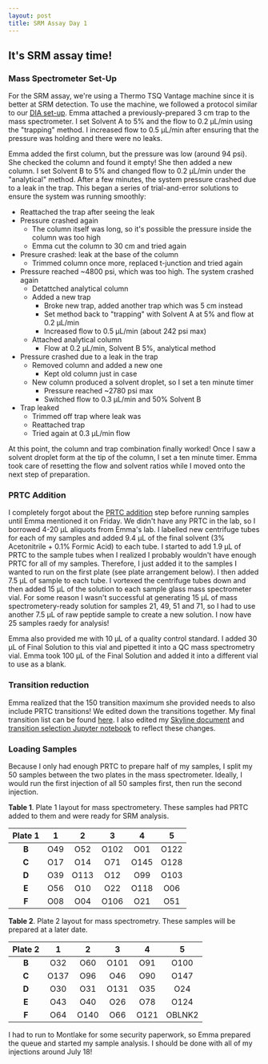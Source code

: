 ```yaml
---
layout: post
title: SRM Assay Day 1
---
```


## It's SRM assay time!

### Mass Spectrometer Set-Up

For the SRM assay, we're using a Thermo TSQ Vantage machine since it is better at SRM detection. To use the machine, we followed a protocol similar to our [DIA set-up](https://yaaminiv.github.io/Mass-Spec-Setup/). Emma attached a previously-prepared 3 cm trap to the mass spectrometer. I set Solvent A to 5% and the flow to 0.2 µL/min using the "trapping" method. I increased flow to 0.5 µL/min after ensuring that the pressure was holding and there were no leaks.

Emma added the first column, but the pressure was low (around 94 psi). She checked the column and found it empty! She then added a new column. I set Solvent B to 5% and changed flow to 0.2 µL/min under the "analytical" method. After a few minutes, the system pressure crashed due to a leak in the trap. This began a series of trial-and-error solutions to ensure the system was running smoothly:

- Reattached the trap after seeing the leak
- Pressure crashed again
  - The column itself was long, so it's possible the pressure inside the column was too high
  - Emma cut the column to 30 cm and tried again
- Presure crashed: leak at the base of the column
  - Trimmed column once more, replaced t-junction and tried again
- Pressure reached ~4800 psi, which was too high. The system crashed again
  - Detattched analytical column
  - Added a new trap
    - Broke new trap, added another trap which was 5 cm instead
    - Set method back to "trapping" with Solvent A at 5% and flow at 0.2 µL/min
    - Increased flow to 0.5 µL/min (about 242 psi max)
  - Attached analytical column
    - Flow at 0.2 µL/min, Solvent B 5%, analytical method
- Pressure crashed due to a leak in the trap
  - Removed column and added a new one
    - Kept old column just in case
  - New column produced a solvent droplet, so I set a ten minute timer
    - Pressure reached ~2780 psi max
    - Switched flow to 0.3 µL/min and 50% Solvent B
- Trap leaked
  - Trimmed off trap where leak was
  - Reattached trap
  - Tried again at 0.3 µL/min flow
  
At this point, the column and trap combination finally worked! Once I saw a solvent droplet form at the tip of the column, I set a ten minute timer. Emma took care of resetting the flow and solvent ratios while I moved onto the next step of preparation.

### PRTC Addition

I completely forgot about the [PRTC addition](https://yaaminiv.github.io/PRTC-preparation/) step before running samples until Emma mentioned it on Friday. We didn't have any PRTC in the lab, so I borrowed 4-20 µL aliquots from Emma's lab. I labelled new centrifuge tubes for each of my samples and added 9.4 µL of the final solvent (3% Acetonitrile + 0.1% Formic Acid) to each tube. I started to add 1.9 µL of PRTC to the sample tubes when I realized I probably wouldn't have enough PRTC for all of my samples. Therefore, I just added it to the samples I wanted to run on the first plate (see plate arrangement below). I then added 7.5 µL of sample to each tube. I vortexed the centrifuge tubes down and then added 15 µL of the solution to each sample glass mass spectrometer vial. For some reason I wasn't successful at generating 15 µL of mass spectrometery-ready solution for samples 21, 49, 51 and 71, so I had to use another 7.5 µL of raw peptide sample to create a new solution. I now have 25 samples raedy for analysis!

Emma also provided me with 10 µL of a quality control standard. I added 30 µL of Final Solution to this vial and pipetted it into a QC mass spectrometry vial. Emma took 100 µL of the Final Solution and added it into a different vial to use as a blank.

### Transition reduction

Emma realized that the 150 transition maximum she provided needs to also include PRTC transitions! We edited down the transitions together. My final transition list can be found [here](https://github.com/RobertsLab/project-oyster-oa/blob/master/analyses/DNR_TransitionSelection_20170707/2017-07-08-Final-Transitions/2017-07-10-SRM-Transitions-With-PRTC.csv). I also edited my [Skyline document]() and [transition selection Jupyter notebook](https://github.com/RobertsLab/project-oyster-oa/blob/master/notebooks/2017-07-07-SRM-Target-Identification-in-Skyline.ipynb) to reflect these changes.

### Loading Samples

Because I only had enough PRTC to prepare half of my samples, I split my 50 samples between the two plates in the mass spectrometer. Ideally, I would run the first injection of all 50 samples first, then run the second injection.

**Table 1**. Plate 1 layout for mass spectrometery. These samples had PRTC added to them and were ready for SRM analysis.

| **Plate 1** | **1** | **2** | **3** | **4** | **5** |
|:-----------:|:-----:|:-----:|:-----:|:-----:|:-----:|
|    **B**    |  O49  |  O52  |  O102 |  O01  |  O122 |
|    **C**    |  O17  |  O14  |  O71  |  O145 |  O128 |
|    **D**    |  O39  |  O113 |  O12  |  O99  |  O103 |
|    **E**    |  O56  |  O10  |  O22  |  O118 |  O06  |
|    **F**    |  O08  |  O04  |  O106 |  O21  |  O51  |

**Table 2**. Plate 2 layout for mass spectrometry. These samples will be prepared at a later date.

| **Plate 2** | **1** | **2** | **3** | **4** |  **5** |
|:-----------:|:-----:|:-----:|:-----:|:-----:|:------:|
|    **B**    |  O32  |  O60  |  O101 |  O91  |  O100  |
|    **C**    |  O137 |  O96  |  O46  |  O90  |  O147  |
|    **D**    |  O30  |  O31  |  O131 |  O35  |   O24  |
|    **E**    |  O43  |  O40  |  O26  |  O78  |  O124  |
|    **F**    |  O64  |  O140 |  O66  |  O121 | OBLNK2 |

I had to run to Montlake for some security paperwork, so Emma prepared the queue and started my sample analysis. I should be done with all of my injections around July 18!
